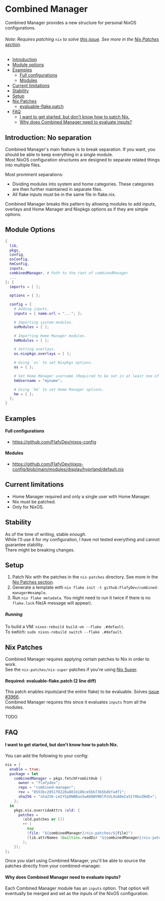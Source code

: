 # Combined Manager
Combined Manager provides a new structure for personal NixOS configurations.
###### Note: Requires patching `nix` to solve [this issue](https://github.com/NixOS/nix/issues/3966). See more in the [Nix Patches section](#nix-patches).

- [Introduction](#introduction-no-separation)  
- [Module options](#module-options)  
- [Examples](#examples)  
    - [Full configurations](#full-configurations)  
    - [Modules](#modules)  
- [Current limitations](#examples)  
- [Stability](#stability)  
- [Setup](#setup)  
- [Nix Patches](#nix-patches)
  - [evaluable-flake.patch](#required-evaluable-flakepatch-2-line-diff)
- [FAQ](#faq)
  - [I want to get started, but don’t know how to patch Nix.](#i-want-to-get-started-but-dont-know-how-to-patch-nix)
  - [Why does Combined Manager need to evaluate inputs?](#why-does-combined-manager-need-to-evaluate-inputs)

## Introduction: No separation
Combined Manager's main feature is to break separation. If you want, you should be able to keep everything in a single module.  
Most NixOS configuration structures are designed to separate related things into multiple files.  

Most prominent separations:  
- Dividing modules into system and home categories. These categories are then further maintained in separate files.
- All flake inputs must be in the same file in flake.nix.

Combined Manager breaks this pattern by allowing modules to add inputs, overlays and Home Manager and Nixpkgs options as if they are simple options.

## Module Options
```nix
{
  lib,
  pkgs,
  config,
  osConfig,
  hmConfig,
  inputs,
  combinedManager, # Path to the root of combinedManager
  ...
}: {
  imports = [ ];

  options = { };

  config = {
    # Adding inputs.
    inputs = { name.url = "..."; };

    # Importing system modules.
    osModules = [ ];

    # Importing Home Manager modules.
    hmModules = [ ];

    # Setting overlays.
    os.nixpkgs.overlays = [ ];

    # Using `os` to set Nixpkgs options.
    os = { };

    # Set Home Manager username (Required to be set in at least one of the modules).
    hmUsername = "myname";

    # Using `hm` to set Home Manager options.
    hm = { };
  };
}
```

## Examples
#### Full configurations
- https://github.com/FlafyDev/nixos-config
#### Modules
- https://github.com/FlafyDev/nixos-config/blob/main/modules/display/hyprland/default.nix


## Current limitations
- Home Manager required and only a single user with Home Manager.
- Nix must be patched. 
- Only for NixOS.

## Stability
As of the time of writing, stable _enough_.  
While I'll use it for my configuraiton, I have not tested everything and cannot guarantee stability.  
There might be breaking changes.

## Setup
1. Patch Nix with the patches in the `nix-patches` directory. See more in the [Nix Patches section](#nix-patches).
2. Generate a template with `nix flake init -t github:FlafyDev/combined-manager#example`.
3. Run `nix flake metadata`. You might need to run it twice if there is no `flake.lock` file(A message will appear).

##### Running
To bulid a VM: `nixos-rebuild build-vm --flake .#default`.  
To swtich: `sudo nixos-rebuild switch --flake .#default`.  


## Nix Patches 
Combined Manager requires applying certain patches to Nix in order to work.  
See the `nix-patches/nix-super` patches if you're using [Nix Super](https://git.privatevoid.net/max/nix-super).

#### Required: evaluable-flake.patch (2 line diff)
This patch enables inputs(and the entire flake) to be evaluable. Solves [issue #3966](https://github.com/NixOS/nix/issues/3966).  
Combined Manager requires this since it evaluates `inputs` from all the modules.  

TODO
<!-- See [line 4 of the example flake](https://github.com/FlafyDev/combined-manager/blob/cf13c190cd51cb2d2e408c8bb3ba8398bc9c568c/templates/example/flake.nix#L4).   -->


## FAQ

#### I want to get started, but don't know how to patch Nix.
You can add the following to your config:

```nix
nix = {
  enable = true;
  package = let
    combinedManager = pkgs.fetchFromGitHub {
      owner = "flafydev";
      repo = "combined-manager";
      rev = "8553bc2051f8228a881b186ce5bb73b5bdbfadf1";
      sha256 = "sha256-LmIYSpDNBBax5wA0QWYN0lPzULOoA8mIa5I7HGoZNdE=";
    };
  in
    pkgs.nix.overrideAttrs (old: {
      patches =
        (old.patches or [])
        ++ (
          map
          (file: "${combinedManager}/nix-patches/${file}")
          (lib.attrNames (builtins.readDir "${combinedManager}/nix-patches"))
        );
    });
};
```

Once you start using Combined Manager, you'll be able to source the patches directly from your combined-manager.

#### Why does Combined Manager need to evaluate inputs?
Each Combined Manager module has an `inputs` option. That option will eventually be merged and set as the inputs of the NixOS configuration.

